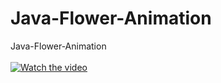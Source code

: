# Java-Flower-Animation
Java-Flower-Animation
<br/><br/>
[![Watch the video](https://raw.githubusercontent.com/Larryzpl123/Java-Flower-Animation/Thus.png)](https://raw.githubusercontent.com/Larryzpl123/Java-Flower-Animation/thus.mov)
